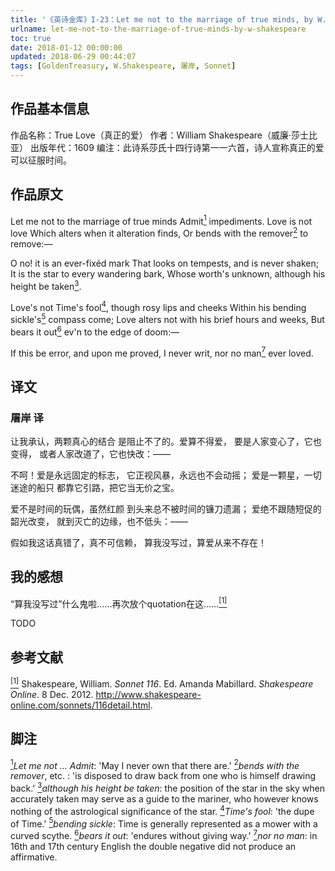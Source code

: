 ```yaml
---
title: '《英诗金库》I-23：Let me not to the marriage of true minds, by W. Shakespeare'
urlname: let-me-not-to-the-marriage-of-true-minds-by-w-shakespeare
toc: true
date: 2018-01-12 00:00:00
updated: 2018-06-29 00:44:07
tags: [GoldenTreasury, W.Shakespeare, 屠岸, Sonnet]
---
```


## 作品基本信息

作品名称：True Love（真正的爱）
作者：William Shakespeare（威廉·莎士比亚）
出版年代：1609
编注：此诗系莎氏十四行诗第一一六首，诗人宣称真正的爱可以征服时间。

## 作品原文

Let me not to the marriage of true minds
Admit<a href="#note1" id="note1ref"><sup>1</sup></a> impediments. Love is not love
Which alters when it alteration finds,
Or bends with the remover<a href="#note2" id="note2ref"><sup>2</sup></a> to remove:—

O no! it is an ever-fixéd mark
That looks on tempests, and is never shaken;
It is the star to every wandering bark,
Whose worth's unknown, although his height be taken<a href="#note3" id="note3ref"><sup>3</sup></a>.

Love's not Time's fool<a href="#note4" id="note4ref"><sup>4</sup></a>, though rosy lips and cheeks
Within his bending sickle's<a href="#note5" id="note5ref"><sup>5</sup></a> compass come;
Love alters not with his brief hours and weeks,
But bears it out<a href="#note6" id="note6ref"><sup>6</sup></a> ev'n to the edge of doom:—

If this be error, and upon me proved,
I never writ, nor no man<a href="#note7" id="note7ref"><sup>7</sup></a> ever loved.

## 译文
### 屠岸 译

让我承认，两颗真心的结合
是阻止不了的。爱算不得爱，
要是人家变心了，它也变得，
或者人家改道了，它也快改：——

不呵！爱是永远固定的标志，
它正视风暴，永远也不会动摇；
爱是一颗星，一切迷途的船只
都靠它引路，把它当无价之宝。

爱不是时间的玩偶，虽然红颜
到头来总不被时间的镰刀遗漏；
爱绝不跟随短促的韶光改变，
就到灭亡的边缘，也不低头：——

假如我这话真错了，真不可信赖，
算我没写过，算爱从来不存在！

## 我的感想

“算我没写过”什么鬼啦……再次放个quotation在这……<a href="#bib1" id="bib1ref"><sup>[1]</sup></a>


TODO

## 参考文献
<a id="bib1" href="#bib1ref"><sup>[1]</sup></a> Shakespeare, William. *Sonnet 116*. Ed. Amanda Mabillard. *Shakespeare Online*. 8 Dec. 2012. <http://www.shakespeare-online.com/sonnets/116detail.html>.

## 脚注
<a id="note1" href="#note1ref"><sup>1</sup></a>*Let me not … Admit*: 'May I never own that there are.'
<a id="note2" href="#note2ref"><sup>2</sup></a>*bends with the remover*, etc. : 'is disposed to draw back from one who is himself drawing back.'
<a id="note3" href="#note3ref"><sup>3</sup></a>*although his height be taken*: the position of the star in the sky when accurately taken may serve as a guide to the mariner, who however knows nothing of the astrological significance of the star.
<a id="note4" href="#note4ref"><sup>4</sup></a>*Time's fool*: 'the dupe of Time.'
<a id="note5" href="#note5ref"><sup>5</sup></a>*bending sickle*: Time is generally represented as a mower with a curved scythe.
<a id="note6" href="#note6ref"><sup>6</sup></a>*bears it out*: 'endures without giving way.'
<a id="note7" href="#note7ref"><sup>7</sup></a>*nor no man*: in 16th and 17th century English the double negative did not produce an affirmative.
